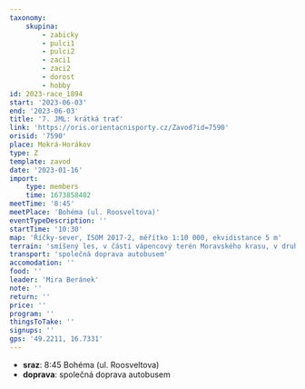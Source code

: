 ```yaml
---
taxonomy:
    skupina:
        - zabicky
        - pulci1
        - pulci2
        - zaci1
        - zaci2
        - dorost
        - hobby
id: 2023-race_1894
start: '2023-06-03'
end: '2023-06-03'
title: '7. JML: krátká trať'
link: 'https://oris.orientacnisporty.cz/Zavod?id=7590'
orisid: '7590'
place: Mokrá-Horákov
type: Z
template: zavod
date: '2023-01-16'
import:
    type: members
    time: 1673858402
meetTime: '8:45'
meetPlace: 'Bohéma (ul. Roosveltova)'
eventTypeDescription: ''
startTime: '10:30'
map: 'Říčky-sever, ISOM 2017-2, měřítko 1:10 000, ekvidistance 5 m'
terrain: 'smíšený les, v části vápencový terén Moravského krasu, v druhé části typický převážně zarostlý brněnský terén Hustá síť komunikací.'
transport: 'společná doprava autobusem'
accomodation: ''
food: ''
leader: 'Mira Beránek'
note: ''
return: ''
price: ''
program: ''
thingsToTake: ''
signups: ''
gps: '49.2211, 16.7331'
---
```


* **sraz**: 8:45 Bohéma (ul. Roosveltova)
* **doprava**: společná doprava autobusem
